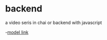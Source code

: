 # backend

a video seris in chai or backend with javascript

-[model link](https://app.eraser.io/workspace/zDEofxJKLiLZfi5cbiZi?origin=share)